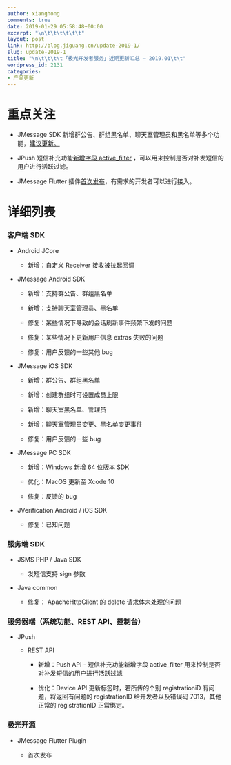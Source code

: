 ```yaml
---
author: xianghong
comments: true
date: 2019-01-29 05:58:48+00:00
excerpt: "\n\t\t\t\t\t\t"
layout: post
link: http://blog.jiguang.cn/update-2019-1/
slug: update-2019-1
title: "\n\t\t\t\t「极光开发者服务」近期更新汇总 – 2019.01\t\t"
wordpress_id: 2131
categories:
- 产品更新
---
```



				

# 重点关注





 	
  * JMessage SDK 新增群公告、群组黑名单、聊天室管理员和黑名单等多个功能，[建议更新。](https://docs.jiguang.cn/jmessage/updates/)

 	
  * JPush 短信补充功能[新增字段 active_filter](https://docs.jiguang.cn/jpush/server/push/rest_api_v3_push/#sms_message) ，可以用来控制是否对补发短信的用户进行活跃过滤。

 	
  * JMessage Flutter 插件[首次发布](https://github.com/jpush/jmessage-flutter-plugin)，有需求的开发者可以进行接入。




# 详细列表




### 客户端 SDK





 	
  * Android JCore

 	
    * 新增：自定义 Receiver 接收被拉起回调




 	
  * JMessage Android SDK

 	
    * 新增：支持群公告、群组黑名单

 	
    * 新增：支持聊天室管理员、黑名单

 	
    * 修复：某些情况下导致的会话刷新事件频繁下发的问题

 	
    * 修复：某些情况下更新用户信息 extras 失败的问题

 	
    * 修复：用户反馈的一些其他 bug




 	
  * JMessage iOS SDK

 	
    * 新增：群公告、群组黑名单

 	
    * 新增：创建群组时可设置成员上限

 	
    * 新增：聊天室黑名单、管理员

 	
    * 新增：聊天室管理员变更、黑名单变更事件

 	
    * 修复：用户反馈的一些 bug




 	
  * JMessage PC SDK

 	
    * 新增：Windows 新增 64 位版本 SDK

 	
    * 优化：MacOS 更新至 Xcode 10

 	
    * 修复：反馈的 bug




 	
  * JVerification Android / iOS SDK

 	
    * 修复：已知问题







### 服务端 SDK





 	
  * JSMS PHP / Java SDK

 	
    * 发短信支持 sign 参数




 	
  * Java common

 	
    * 修复： ApacheHttpClient 的 delete 请求体未处理的问题







### 服务器端（系统功能、REST API、控制台）





 	
  * JPush

 	
    * REST API

 	
      * 新增：Push API - 短信补充功能新增字段 active_filter 用来控制是否对补发短信的用户进行活跃过滤

 	
      * 优化：Device API 更新标签时，若所传的个别 registrationiD 有问题，将返回有问题的 registrationID 给开发者以及错误码 7013，其他正常的 registrationID 正常绑定。










### [极光开源](https://github.com/jpush)





 	
  * JMessage Flutter Plugin

 	
    * 首次发布




		
